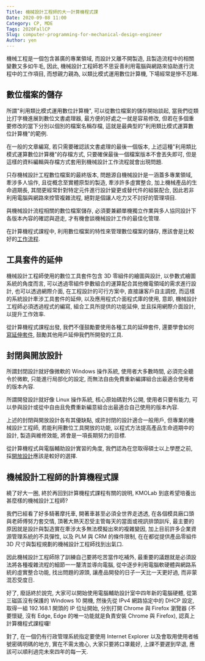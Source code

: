 ```yaml
---
Title: 機械設計工程師的大一計算機程式課
Date: 2020-09-08 11:00
Category: CP, MDE
Tags: 2020FallCP
Slug: computer-programming-for-mechanical-design-engineer
Author: yen
---
```


機械工程是一個包含甚廣的專業領域, 而設計又離不開製造, 且製造流程中的相關變數又多如牛毛, 因此, 機械設計工程師若不思妥善利用電腦與網路來協助進行流程中的工作項目, 而想親力親為, 以類比模式運用數位計算機, 下場經常是慘不忍睹.

<!-- PELICAN_END_SUMMARY -->

數位檔案的儲存
----

所謂"利用類比模式運用數位計算機", 可以從數位檔案的儲存開始談起, 當我們從類比打字機進展到數位文書處理器, 最方便的好處之一就是容易修改, 但若在多個重要修改的當下分別以個別的檔案名稱存檔, 這就是最典型的"利用類比模式運算數位計算機"的範例.

在一般的文章編寫, 若只需要確認該文書處理的最後一個版本, 上述這種"利用類比模式運算數位計算機"的存檔方式, 只要確保最後一個檔案版本不會丟失即可, 但是這樣的資料編輯與存檔方式套用到機械設計工作流程就會出現問題.

只存機械設計工程數位檔案的最終版本, 問題源自機械設計是一涵蓋多專業領域, 牽涉多人協作, 且從概念至實體原型的製造, 牽涉許多虛實整合, 加上機械產品的生命週期長, 其間更經常針對特定元件進行設計變更或替代件的組裝配合, 因此若非利用電腦與網路來控管複雜流程, 絕對是個讓人吃力又不討好的管理項目.

與機械設計流程相關的數位檔案儲存, 必須要兼顧單機獨立作業與多人協同設計下各版本內容的確認與遊走, 才有機會談機械設計工作的最佳化管理.

在計算機程式課程中, 利用數位檔案的特性來管理數位檔案的儲存, 應該會是比較好的[工作流程].

[工作流程]: http://mde.tw/cp2020/content/%E5%B7%A5%E4%BD%9C%E6%B5%81%E7%A8%8B.html

工具套件的延伸
----

機械設計工程師使用的數位工具套件包含 3D 零組件的繪圖與設計, 以參數式繪圖系統的角度而言, 可以透過零組件參數組合的運算配合其他機電領域的需求進行設計, 也可以透過網際介面, 在工程設計的可行方案中, 直接讓客戶自主調控, 而這樣的系統設計牽涉工具套件的延伸, 以及應用程式介面程式庫的使用, 意即, 機械設計工程師必須透過程式的編寫, 組合工具所提供的功能延伸, 並且採用網際介面設計, 以提升工作效率.

從計算機程式課程出發, 我們不僅鼓勵要使用各種工具的延伸套件, 還要學會如何[寫延伸套件], 鼓勵其他用戶延伸我們所開發的工具.

[寫延伸套件]: https://pyslvs-ui.readthedocs.io/en/stable/typing/

封閉與開放設計
----

所謂封閉設計就好像微軟的 Windows 操作系統, 使用者大多數時間, 必須完全聽令於微軟, 只能進行局部化的設定, 而無法自由免費重新編譯組合出最適合使用者的版本內容.

所謂開發設計就好像 Linux 操作系統, 核心原始碼對外公開, 使用者只要有能力, 可以參與設計或從中自由且免費重新編意組合出最適合自己使用的版本內容.

上述的封閉與開放設計各有其優缺點, 或許封閉的設計適合一般用戶, 但專業的機械設計工程師, 若能利用數位工具開放的功能, 以程式方法提高產品生命週期中的設計, 製造與維修效能, 將會是一項長期努力的目標.

從計算機程式與電腦輔助設計實習的角度, 我們認為在您取得碩士以上學歷之前, 採[開放設計]應該是較好的選擇.

[開放設計]: https://pyslvs-ui.readthedocs.io/en/stable/references/#cite

機械設計工程師的計算機程式課
----

繞了好大一圈, 終於再回到計算機程式課程有關的說明, KMOLab 到底希望培養出甚麼樣的機械設計工程師?

我們已經看了好多騎著摩托車, 開著車甚至必須全世界走透透, 在各個模具廠口頭與老師傅努力套交情, 頂著大熱天忍受主管每天的當面或視訊排頭訓斥, 最主要的原因就是設計與製造實在牽涉太多無法模擬出來的複雜變因, 加上目前許多企業資源管理系統的不具彈性, 以及 PLM 與 CRM 的條件限制, 在在都從提供產品零組件 3D 尺寸與製程規劃的機械設計工程師找到出氣口.

因此機械設計工程師除了訓練自己要將吃苦當作吃補外, 最重要的議題就是必須設法將各種複雜流程的細節一一釐清並導向電腦, 從中逐步利用電腦軟硬體與網路系統的虛實整合功能, 找出問題的源頭, 讓產品開發的日子一天比一天更好過, 而非蒙混忍受度日.

好了, 廢話終於說完, 大家可以開始使用電腦輔助設計室中四年新的電腦硬體, 從第三磁區沒有保護的 Windows 10 開機, 然後先從 IPv4 網路協定中的 DHCP 設定, 取得一組 192.168.1 開頭的 IP 位址開始, 分別打開 Chrome 與 Firefox 瀏覽器 (不要懷疑, 沒有 Edge, Edge 的唯一功能就是負責安裝 Chrome 與 Firefox), 認真上計算機程式課程囉!

對了, 在一個仍有行政管理系統指定要使用 Internet Explorer 以及會取用使用者帳號密碼明碼的地方, 實在不需太擔心, 大家只要將口罩戴好, 上課不要遲到早退, 應該可以順利過完未來四年的每一天.